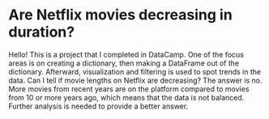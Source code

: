# Are Netflix movies decreasing in duration?
Hello! This is a project that I completed in DataCamp. One of the focus areas is on creating a dictionary, then making a DataFrame out of the dictionary. Afterward, visualization and filtering is used to spot trends in the data. Can I tell if movie lengths on Netflix are decreasing? The answer is no. More movies from recent years are on the platform compared to movies from 10 or more years ago, which means that the data is not balanced. Further analysis is needed to provide a better answer.
